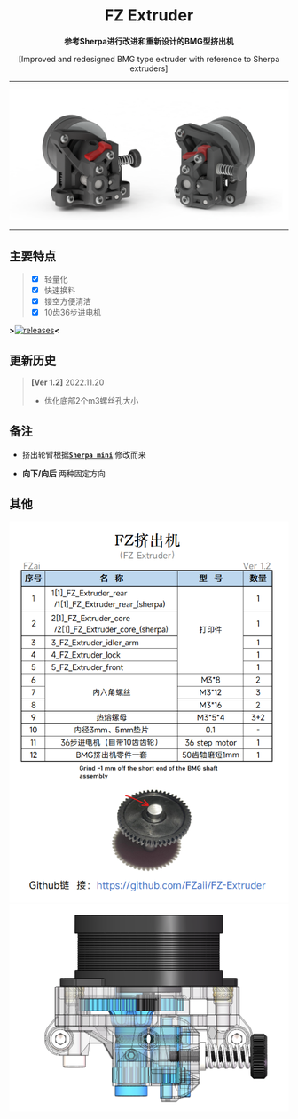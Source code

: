 <h1 align="center">FZ Extruder</h1>

**<p align="center">参考Sherpa进行改进和重新设计的BMG型挤出机</p>**
<p align="center">[Improved and redesigned BMG type extruder with reference to Sherpa extruders]</p>

 ---
 
![FZ-Extruder](Images-效果图/FZ-Extruder.png)
 
 ---

## 主要特点
> - [x] 轻量化
> - [x] 快速换料
> - [x] 镂空方便清洁
> - [x] 10齿36步进电机


**>**[![releases](https://img.shields.io/github/v/release/FZaii/FZ-Extruder)](https://github.com/FZaii/FZ-Extruder/releases)**<**
## 更新历史

> **[Ver 1.2]** 2022.11.20  
> - 优化底部2个m3螺丝孔大小

 
## 备注
- 挤出轮臂根据[**`Sherpa mini`**](https://github.com/Annex-Engineering/Sherpa_Mini-Extruder) 修改而来

- **向下/向后** 两种固定方向
 
## 其他
![BOM]([物料清单]_BOM_ver1.2.png)
![Gears](Images-效果图/FZ-Extruder_Gears.png)
